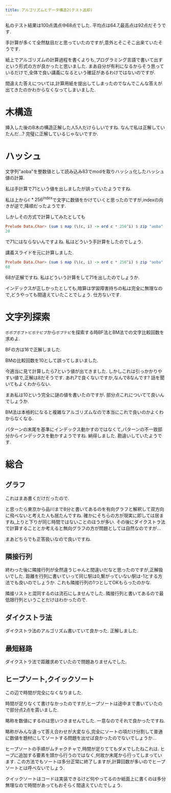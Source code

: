 ```yaml
---
title: アルゴリズムとデータ構造2(テスト返却)
---
```


私のテスト結果は100点満点中68点でした.
平均点は64.7,最高点は92点だそうです.

手計算が多くて全然駄目だと思っていたのですが,意外とそこそこ出来ていたそうです.

紙上でアルゴリズムの計算過程を書くよりも,プログラミング言語で書いて出すという形式の方が良かったと思いました.
まあ自分が有利になるからそう思っているだけで,全体で良い講義になるという確証があるわけではないのですが.

間違えた答えについては,計算用紙を提出してしまったのでなんでこんな答えが出てきたのかわからなくなってしまいました.

# 木構造

挿入した後のB木の構造正解した人5人だけらしいですね.
なんで私は正解していたんだ…?
完璧に正解しているじゃないですか.

# ハッシュ

文字列"aoba"を整数値として読み込み83でmodを取りハッシュ化したハッシュ値の計算.

私は手計算で71という値を出しましたが誤っていたようですね.

私は上から$c * 256^{index}$で文字に数値をかけていくと思ったのですが,indexの向きが逆で,降順だったようです.

しかしその方式で計算してみたとしても

~~~hs
Prelude Data.Char> (sum $ map (\(c, i) -> ord c * 256^i) $ zip "aoba" [0 ..]) `mod` 83
20
~~~

で71にはならないんですよね.
私はどういう手計算をしたのでしょう.

講義スライドを元に計算しました.

~~~hs
Prelude Data.Char> (sum $ map (\(c, i) -> ord c * 256^i) $ zip "aoba" [3, 2, 1, 0]) `mod` 83
68
~~~

68が正解ですね.
私はどういう計算をして71を出したのでしょうか.

インデックスが正しかったとしても,暗算は学習障害持ちの私は完全に無理なので,どうやっても間違えていたことでしょう.
仕方ないです.

# 文字列探索

`ポポプポプトピポテピプ`から`ポプテピ`を探索する時BF法とBM法での文字比較回数を求めよ.

BFの方は16で正解しました.

BMの比較回数を10として誤ってしまいました.

今適当に見て計算したら7という値が出てきました.
しかしこれは引っかかりやすい値で,正解は8だそうです.
あれ7で良くないですか,なんで8なんです?
話を聞いてもよくわからない.

まあ私は10という完全に謎の値を書いたのですが.
部分点これについてて良いんでしょうか.

BM法は本格的になると複雑なアルゴリズムなので本当にこれで良いのかよくわからなくなる.

パターンの末尾を基準にインデックス動かすのではなくて,パターンの不一致部分からインデックスを動かすようですね.
納得しました.
勘違いしていたようです.

# 総合

## グラフ

これはまあ書くだけだったので.

と思ったら東京から品川まで8分と書いてあるのを有向グラフと解釈して双方向に飛べないと考えた人も居たんですね.
確かにそちらの方が現実に即しては居ますね,上りと下りが同じ時間ではないことのほうが多い.
その後にダイクストラ法で計算することとか考えると無向グラフの方が問題としては自然なのですが…

まあどちらでも正答扱いなので良いですね.

## 隣接行列

終わった後に隣接行列が全然違うじゃんと間違いだなと思ったのですが,正解扱いでした.
距離を行列に書いていって同じ駅は0,繋がっていない駅は-1とする方法でも良いのでしょうか.
これも隣接行列の1つとしてOKもらったのかな.

隣接リストと混同するのは流石にしませんでした.
隣接行列と書いてあるので最低限行列ということだけはわかったので.

## ダイクストラ法

ダイクストラ法のアルゴリズム書いていて良かった.
正解しました.

## 最短経路

ダイクストラ法で距離求めていたので問題ありませんでした.

## ヒープソート,クイックソート

この辺で時間が完全になくなりました.

時間が足りなくて書けなかったのですが,ヒープソートは途中まで書いていたので部分点2点を貰いました.

略称を数値にするのは思いつきませんでした.
一意なのでそれで良かったですね.

略称がみんな違って答え合わせが大変なら,完全にソートの項だけ分割して普通に数値を題材にしてソートする問題を出せば良かったのでないでしょうか…

ヒープソートの手順がムチャクチャで,時間が足りててもダメでしたねこれは.
ヒープに追加する要素を頭から行うのではなく,何故か末尾から行ってしまっています.
この方法でもソートは多分正常に終了しますが,計算回数が多いのでヒープソートとは呼べないでしょう.

クイックソートはコードは実装できるけど何やってるのか紙面上に書くのは多分無理なので時間があってもおそらく間違えていたでしょう.
